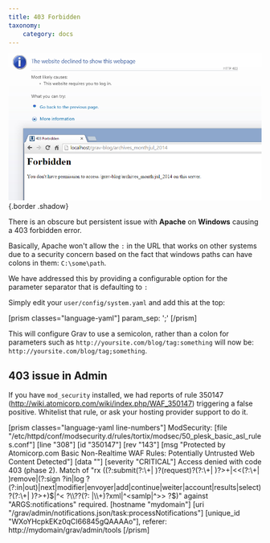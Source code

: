 ```yaml
---
title: 403 Forbidden
taxonomy:
    category: docs
---
```


![](forbidden-403.png)  {.border .shadow}

There is an obscure but persistent issue with **Apache** on **Windows** causing a 403 forbidden error.

Basically, Apache won't allow the `:` in the URL that works on other systems due to a security concern based on the fact that windows paths can have colons in them: `C:\some\path`.

We have addressed this by providing a configurable option for the parameter separator that is defaulting to `:`

Simply edit your `user/config/system.yaml` and add this at the top:

[prism classes="language-yaml"]
param_sep: ';'
[/prism]

This will configure Grav to use a semicolon, rather than a colon for parameters such as `http://yoursite.com/blog/tag:something` will now be: `http://yoursite.com/blog/tag;something`.

## 403 issue in Admin

If you have `mod_security` installed, we had reports of rule 350147 (http://wiki.atomicorp.com/wiki/index.php/WAF_350147) triggering a false positive. Whitelist that rule, or ask your hosting provider support to do it.

[prism classes="language-yaml line-numbers"]
ModSecurity: [file "/etc/httpd/conf/modsecurity.d/rules/tortix/modsec/50_plesk_basic_asl_rules.conf"] [line "308"] [id "350147"] [rev "143"] [msg "Protected by Atomicorp.com Basic Non-Realtime WAF Rules: Potentially Untrusted Web Content Detected"] [data ""] [severity "CRITICAL"] Access denied with code 403 (phase 2). Match of "rx ((?:submit(?:\\+| )?(request)?(?:\\+| )?>+|<<(?:\\+| )remove|(?:sign ?in|log ?(?:in|out)|next|modifier|envoyer|add|continue|weiter|account|results|select)?(?:\\+| )?>+)$|^< ?\\??(?: |\\+)?xml|^<samlp|^>> ?$)" against "ARGS:notifications" required. [hostname "mydomain"] [uri "/grav/admin/notifications.json/task:processNotifications"] [unique_id "WXoYHcpkEKz0qCI66845gQAAAAo"], referer: http://mydomain/grav/admin/tools
[/prism]
